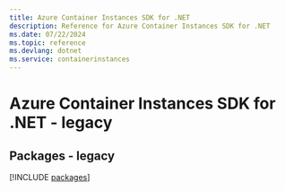 ```yaml
---
title: Azure Container Instances SDK for .NET
description: Reference for Azure Container Instances SDK for .NET
ms.date: 07/22/2024
ms.topic: reference
ms.devlang: dotnet
ms.service: containerinstances
---
```

# Azure Container Instances SDK for .NET - legacy
## Packages - legacy
[!INCLUDE [packages](container-instances-index.md)]